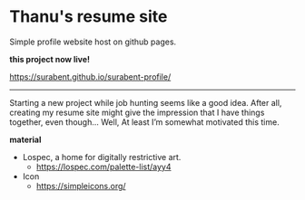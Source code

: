 # Thanu's resume site

Simple profile website host on github pages.

**this project now live!**

https://surabent.github.io/surabent-profile/

---

Starting a new project while job hunting seems like a good idea. After all, creating my resume site might give the impression that I have things together, even though...
Well, At least I’m somewhat motivated this time.

**material**

- Lospec, a home for digitally restrictive art.
  - https://lospec.com/palette-list/ayy4
- Icon
  - https://simpleicons.org/
